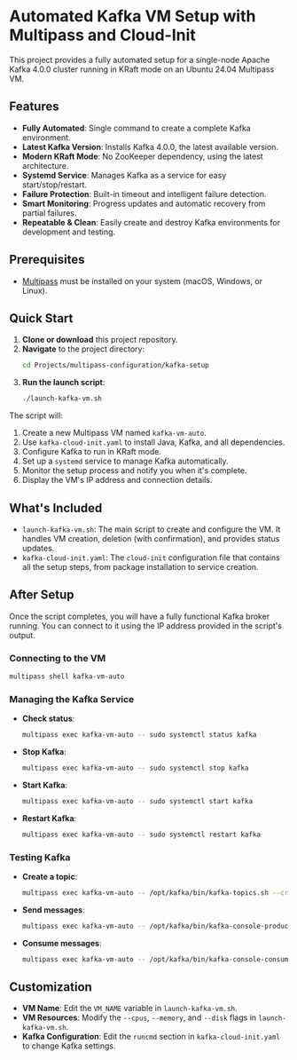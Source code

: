 # Automated Kafka VM Setup with Multipass and Cloud-Init

This project provides a fully automated setup for a single-node Apache Kafka 4.0.0 cluster running in KRaft mode on an Ubuntu 24.04 Multipass VM.

## Features

- **Fully Automated**: Single command to create a complete Kafka environment.
- **Latest Kafka Version**: Installs Kafka 4.0.0, the latest available version.
- **Modern KRaft Mode**: No ZooKeeper dependency, using the latest architecture.
- **Systemd Service**: Manages Kafka as a service for easy start/stop/restart.
- **Failure Protection**: Built-in timeout and intelligent failure detection.
- **Smart Monitoring**: Progress updates and automatic recovery from partial failures.
- **Repeatable & Clean**: Easily create and destroy Kafka environments for development and testing.

## Prerequisites

- [Multipass](https://multipass.run/install) must be installed on your system (macOS, Windows, or Linux).

## Quick Start

1.  **Clone or download** this project repository.
2.  **Navigate** to the project directory:
    ```bash
    cd Projects/multipass-configuration/kafka-setup
    ```
3.  **Run the launch script**:
    ```bash
    ./launch-kafka-vm.sh
    ```

The script will:
1.  Create a new Multipass VM named `kafka-vm-auto`.
2.  Use `kafka-cloud-init.yaml` to install Java, Kafka, and all dependencies.
3.  Configure Kafka to run in KRaft mode.
4.  Set up a `systemd` service to manage Kafka automatically.
5.  Monitor the setup process and notify you when it's complete.
6.  Display the VM's IP address and connection details.

## What's Included

- `launch-kafka-vm.sh`: The main script to create and configure the VM. It handles VM creation, deletion (with confirmation), and provides status updates.
- `kafka-cloud-init.yaml`: The `cloud-init` configuration file that contains all the setup steps, from package installation to service creation.

## After Setup

Once the script completes, you will have a fully functional Kafka broker running. You can connect to it using the IP address provided in the script's output.

### Connecting to the VM

```bash
multipass shell kafka-vm-auto
```

### Managing the Kafka Service

- **Check status**:
  ```bash
  multipass exec kafka-vm-auto -- sudo systemctl status kafka
  ```
- **Stop Kafka**:
  ```bash
  multipass exec kafka-vm-auto -- sudo systemctl stop kafka
  ```
- **Start Kafka**:
  ```bash
  multipass exec kafka-vm-auto -- sudo systemctl start kafka
  ```
- **Restart Kafka**:
  ```bash
  multipass exec kafka-vm-auto -- sudo systemctl restart kafka
  ```

### Testing Kafka

- **Create a topic**:
  ```bash
  multipass exec kafka-vm-auto -- /opt/kafka/bin/kafka-topics.sh --create --topic my-test-topic --bootstrap-server localhost:9092
  ```
- **Send messages**:
  ```bash
  multipass exec kafka-vm-auto -- /opt/kafka/bin/kafka-console-producer.sh --topic my-test-topic --bootstrap-server localhost:9092
  ```
- **Consume messages**:
  ```bash
  multipass exec kafka-vm-auto -- /opt/kafka/bin/kafka-console-consumer.sh --topic my-test-topic --from-beginning --bootstrap-server localhost:9092
  ```

## Customization

- **VM Name**: Edit the `VM_NAME` variable in `launch-kafka-vm.sh`.
- **VM Resources**: Modify the `--cpus`, `--memory`, and `--disk` flags in `launch-kafka-vm.sh`.
- **Kafka Configuration**: Edit the `runcmd` section in `kafka-cloud-init.yaml` to change Kafka settings.

